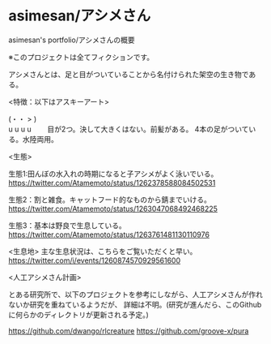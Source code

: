 # asimesan/アシメさん
asimesan's portfolio/アシメさんの概要

※このプロジェクトは全てフィクションです。

アシメさんとは、足と目がついていることから名付けられた架空の生き物である。

<特徴：以下はアスキーアート>

(・・ >        )  
  u  u  u  u　　
目が2つ。決して大きくはない。前髪がある。
4本の足がついている。水陸両用。

<生態>

生態1:田んぼの水入れの時期になると子アシメがよく泳いでいる。
https://twitter.com/Atamemoto/status/1262378588084502531

生態2：割と雑食。キャットフード的なものから錆までいける。
https://twitter.com/Atamemoto/status/1263047068492468225

生態3：基本は野良で生息している。
https://twitter.com/Atamemoto/status/1263761481130110976


<生息地>
主な生息状況は、こちらをご覧いただくと早い。
https://twitter.com/i/events/1260874570929561600

<人工アシメさん計画>

とある研究所で、以下のプロジェクトを参考にしながら、人工アシメさんが作れないか研究を重ねているようだが、
詳細は不明。(研究が進んだら、このGithubに何らかのディレクトリが更新される予定。)

https://github.com/dwango/rlcreature
https://github.com/groove-x/pura
